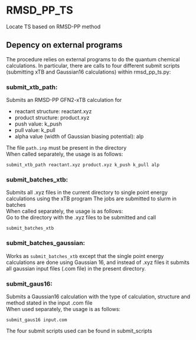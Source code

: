 # RMSD_PP_TS
Locate TS based on RMSD-PP method

## Depency on external programs
The procedure relies on external programs to do the quantum chemical calculations. 
In particular, there are calls to four different submit scripts (submitting xTB and Gaussian16 calculations) within rmsd_pp_ts.py:


### submit_xtb_path:
Submits an RMSD-PP GFN2-xTB calculation for
* reactant structure: reactant.xyz
* product structure: product.xyz
* push value: k_push
* pull value: k_pull
* alpha value (width of Gaussian biasing potential): alp  

The file ```path.inp``` must be present in the directory  
When called separately, the usage is as follows:  
```
submit_xtb_path reactant.xyz product.xyz k_push k_pull alp
```
### submit_batches_xtb:
Submits all .xyz files in the current directory to single point energy calculations using the xTB program
The jobs are submitted to slurm in batches  
When called separately, the usage is as follows:  
Go to the directory with the .xyz files to be submitted and call  
```
submit_batches_xtb
```

### submit_batches_gaussian:
Works as ```submit_batches_xtb``` except that the single point energy calculations are done using Gaussian 16, and instead of .xyz files it submits all gaussian input files (.com file) in the present directory. 

### submit_gaus16:
Submits a Gaussian16 calculation with the type of calculation, structure and method stated in the input .com file  
When used separately, the usage is as follows:  
```
submit_gaus16 input.com
```  

The four submit scripts used can be found in submit_scripts
